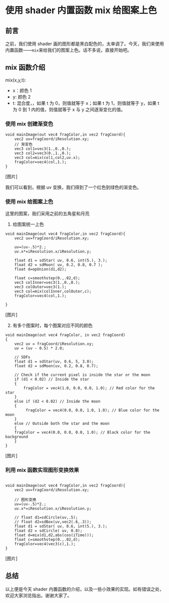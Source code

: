 # 使用 shader 内置函数 mix 给图案上色

## 前言

之前，我们使用 shader 画的图形都是黑白配色的，太单调了。今天，我们来使用内置函数——`mix`来给我们的图案上色。话不多说，直接开始吧。

## mix 函数介绍

mix(x,y,t):

- x：颜色 1
- y: 颜色 2
- t: 混合度，，如果 t 为 0，则值就等于 x；如果 t 为 1，则值就等于 y，如果 t 为 0 到 1 内的值，则值就等于 x 与 y 之间逐渐变化的值。

### 使用 mix 创建渐变色

```
void mainImage(out vec4 fragColor,in vec2 fragCoord){
    vec2 uv=fragCoord/iResolution.xy;
    // 渐变色
    vec3 col1=vec3(1.,0.,0.);
    vec3 col2=vec3(0.,1.,0.);
    vec3 col=mix(col1,col2,uv.x);
    fragColor=vec4(col,1.);
}

```

[图片]

我们可以看到，根据 uv 变换，我们得到了一个红色到绿色的渐变色。

### 使用 mix 给图案上色

这里的图案，我们采用之前的五角星和月亮

1. 给图案统一上色

```
void mainImage(out vec4 fragColor,in vec2 fragCoord){
    vec2 uv=fragCoord/iResolution.xy;

    uv=(uv-.5)*2.;
    uv.x*=iResolution.x/iResolution.y;

    float d1 = sdStar( uv, 0.6, int(5.), 3.);
    float d2 = sdMoon( uv, 0.2, 0.8, 0.7 );
    float d=opUnion(d1,d2);

    float c=smoothstep(0.,.02,d);
    vec3 colInner=vec3(1.,0.,0.);
    vec3 colOuter=vec3(1.);
    vec3 col=mix(colInner,colOuter,c);
    fragColor=vec4(col,1.);

}
```

[图片]

2. 有多个图案时，每个图案对应不同的颜色

```
void mainImage(out vec4 fragColor, in vec2 fragCoord)
{
    vec2 uv = fragCoord/iResolution.xy;
    uv = (uv - 0.5) * 2.0;

    // SDFs
    float d1 = sdStar(uv, 0.6, 5, 3.0);
    float d2 = sdMoon(uv, 0.2, 0.8, 0.7);

    // Check if the current pixel is inside the star or the moon
    if (d1 < 0.02) // Inside the star
    {
        fragColor = vec4(1.0, 0.0, 0.0, 1.0); // Red color for the star
    }
    else if (d2 < 0.02) // Inside the moon
    {
         fragColor = vec4(0.0, 0.0, 1.0, 1.0); // Blue color for the moon
    }
    else // Outside both the star and the moon
    {
    fragColor = vec4(0.0, 0.0, 0.0, 1.0); // Black color for the background
    }
}

```

[图片]

### 利用 mix 函数实现图形变换效果

```

void mainImage(out vec4 fragColor,in vec2 fragCoord){
    vec2 uv=fragCoord/iResolution.xy;

    // 图形变换
    uv=(uv-.5)*2.;
    uv.x*=iResolution.x/iResolution.y;

    // float d1=sdCircle(uv,.5);
    // float d2=sdBox(uv,vec2(.6,.3));
    float d1 = sdStar( uv, 0.6, int(5.), 3.);
    float d2 = sdCircle( uv, 0.8);
    float d=mix(d1,d2,abs(cos(iTime)));
    float c=smoothstep(0.,.02,d);
    fragColor=vec4(vec3(c),1.);
}

```

[图片]

## 总结

以上便是今天 shader 内置函数的介绍，以及一些小效果的实现。如有错误之处，欢迎大家浏览指出。谢谢大家了。

